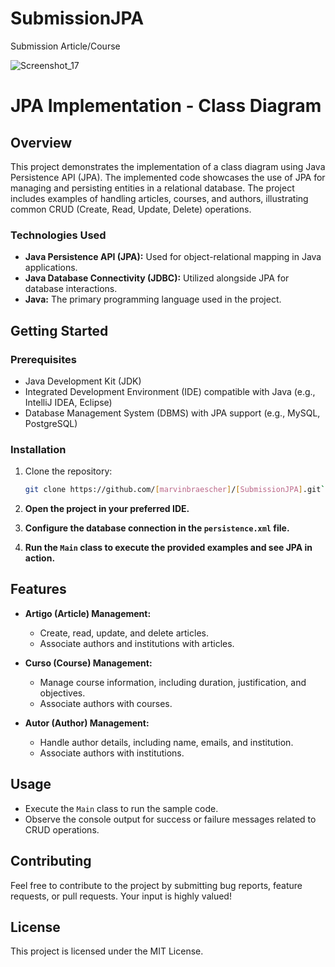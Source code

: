 # SubmissionJPA
Submission Article/Course 

![Screenshot_17](https://github.com/marvinbraescher/SubmissionJPA/assets/48102290/53b617d4-238b-48bf-8868-dd2d349477d4)


# JPA Implementation - Class Diagram

## Overview

This project demonstrates the implementation of a class diagram using Java Persistence API (JPA). The implemented code showcases the use of JPA for managing and persisting entities in a relational database. The project includes examples of handling articles, courses, and authors, illustrating common CRUD (Create, Read, Update, Delete) operations.

### Technologies Used

- **Java Persistence API (JPA):** Used for object-relational mapping in Java applications.
- **Java Database Connectivity (JDBC):** Utilized alongside JPA for database interactions.
- **Java:** The primary programming language used in the project.

## Getting Started

### Prerequisites

- Java Development Kit (JDK)
- Integrated Development Environment (IDE) compatible with Java (e.g., IntelliJ IDEA, Eclipse)
- Database Management System (DBMS) with JPA support (e.g., MySQL, PostgreSQL)

### Installation

1. Clone the repository:

   ```bash
   git clone https://github.com/[marvinbraescher]/[SubmissionJPA].git```

2. **Open the project in your preferred IDE.**

3. **Configure the database connection in the `persistence.xml` file.**

4. **Run the `Main` class to execute the provided examples and see JPA in action.**

## Features

- **Artigo (Article) Management:**
  - Create, read, update, and delete articles.
  - Associate authors and institutions with articles.

- **Curso (Course) Management:**
  - Manage course information, including duration, justification, and objectives.
  - Associate authors with courses.

- **Autor (Author) Management:**
  - Handle author details, including name, emails, and institution.
  - Associate authors with institutions.

## Usage

- Execute the `Main` class to run the sample code.
- Observe the console output for success or failure messages related to CRUD operations.

## Contributing

Feel free to contribute to the project by submitting bug reports, feature requests, or pull requests. Your input is highly valued!

## License

This project is licensed under the MIT License.
